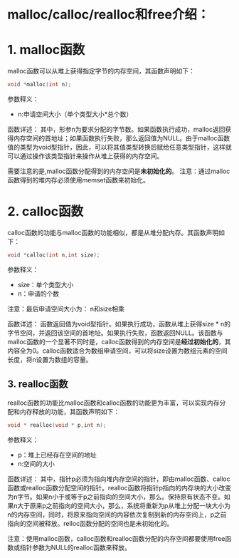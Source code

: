 #  malloc/calloc/realloc和free介绍：

# 1. malloc函数

malloc函数可以从堆上获得指定字节的内存空间，其函数声明如下：

```c
void *malloc(int n);
```

参数释义：
* n:申请空间大小（单个类型大小*总个数）

函数详述：
其中，形参n为要求分配的字节数。如果函数执行成功，malloc返回获得内存空间的首地址；如果函数执行失败，那么返回值为NULL。由于malloc函数值的类型为void型指针，因此，可以将其值类型转换后赋给任意类型指针，这样就可以通过操作该类型指针来操作从堆上获得的内存空间。

需要注意的是,malloc函数分配得到的内存空间是**未初始化的**。
注意：通过malloc函数得到的堆内存必须使用memset函数来初始化。

# 2. calloc函数

calloc函数的功能与malloc函数的功能相似，都是从堆分配内存。其函数声明如下：

```c
void *calloc(int n,int size);
```

参数释义：

* size：单个类型大小
* n：申请的个数

注意：最后申请空间大小为： n和size相乘

函数详述：
函数返回值为void型指针。如果执行成功，函数从堆上获得size * n的字节空间，并返回该空间的首地址。如果执行失败，函数返回NULL。该函数与malloc函数的一个显著不同时是，calloc函数得到的内存空间是**经过初始化的**，其内容全为0。calloc函数适合为数组申请空间，可以将size设置为数组元素的空间长度，将n设置为数组的容量。

## 3. realloc函数

realloc函数的功能比malloc函数和calloc函数的功能更为丰富，可以实现内存分配和内存释放的功能，其函数声明如下：

```c
void * realloc(void * p,int n);
```

参数释义：

* p：堆上已经存在空间的地址
* n:空间的大小

函数详述：
其中，指针p必须为指向堆内存空间的指针，即由malloc函数、calloc函数或realloc函数分配空间的指针。realloc函数将指针p指向的内存块的大小改变为n字节。如果n小于或等于p之前指向的空间大小，那么。保持原有状态不变。如果n大于原来p之前指向的空间大小，那么，系统将重新为p从堆上分配一块大小为n的内存空间，同时，将原来指向空间的内容依次复制到新的内存空间上，p之前指向的空间被释放。relloc函数分配的空间也是未初始化的。

注意：使用malloc函数，calloc函数和realloc函数分配的内存空间都要使用free函数或指针参数为NULL的realloc函数来释放。
